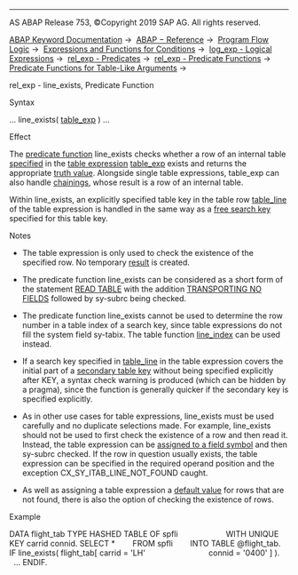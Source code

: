   

* * *

AS ABAP Release 753, ©Copyright 2019 SAP AG. All rights reserved.

[ABAP Keyword Documentation](https://help.sap.com/doc/abapdocu_753_index_htm/7.53/en-US/abenabap.htm) →  [ABAP − Reference](https://help.sap.com/doc/abapdocu_753_index_htm/7.53/en-US/abenabap_reference.htm) →  [Program Flow Logic](https://help.sap.com/doc/abapdocu_753_index_htm/7.53/en-US/abenabap_flow_logic.htm) →  [Expressions and Functions for Conditions](https://help.sap.com/doc/abapdocu_753_index_htm/7.53/en-US/abenlogical_expr_func.htm) →  [log\_exp - Logical Expressions](https://help.sap.com/doc/abapdocu_753_index_htm/7.53/en-US/abenlogexp.htm) →  [rel\_exp - Predicates](https://help.sap.com/doc/abapdocu_753_index_htm/7.53/en-US/abenpredicate.htm) →  [rel\_exp - Predicate Functions](https://help.sap.com/doc/abapdocu_753_index_htm/7.53/en-US/abenpredicate_functions.htm) →  [Predicate Functions for Table-Like Arguments](https://help.sap.com/doc/abapdocu_753_index_htm/7.53/en-US/abenpredicate_functions_tabs.htm) → 

rel\_exp - line\_exists, Predicate Function

Syntax

... line\_exists( [table\_exp](https://help.sap.com/doc/abapdocu_753_index_htm/7.53/en-US/abentable_expressions.htm) ) ...

Effect

The [predicate function](https://help.sap.com/doc/abapdocu_753_index_htm/7.53/en-US/abenpredicate_function_glosry.htm "Glossary Entry") line\_exists checks whether a row of an internal table [specified](https://help.sap.com/doc/abapdocu_753_index_htm/7.53/en-US/abentable_exp_itab_line.htm) in the [table expression](https://help.sap.com/doc/abapdocu_753_index_htm/7.53/en-US/abentable_expression_glosry.htm "Glossary Entry") [table\_exp](https://help.sap.com/doc/abapdocu_753_index_htm/7.53/en-US/abentable_expressions.htm) exists and returns the appropriate [truth value](https://help.sap.com/doc/abapdocu_753_index_htm/7.53/en-US/abenlogical_value_glosry.htm "Glossary Entry"). Alongside single table expressions, table\_exp can also handle [chainings](https://help.sap.com/doc/abapdocu_753_index_htm/7.53/en-US/abentable_exp_chaining.htm), whose result is a row of an internal table.

Within line\_exists, an explicitly specified table key in the table row [table\_line](https://help.sap.com/doc/abapdocu_753_index_htm/7.53/en-US/abentable_exp_itab_line.htm) of the table expression is handled in the same way as a [free search key](https://help.sap.com/doc/abapdocu_753_index_htm/7.53/en-US/abapread_table_free.htm) specified for this table key.

Notes

-   The table expression is only used to check the existence of the specified row. No temporary [result](https://help.sap.com/doc/abapdocu_753_index_htm/7.53/en-US/abentable_exp_result.htm) is created.

-   The predicate function line\_exists can be considered as a short form of the statement [READ TABLE](https://help.sap.com/doc/abapdocu_753_index_htm/7.53/en-US/abapread_table.htm) with the addition [TRANSPORTING NO FIELDS](https://help.sap.com/doc/abapdocu_753_index_htm/7.53/en-US/abapread_table_outdesc.htm) followed by sy-subrc being checked.

-   The predicate function line\_exists cannot be used to determine the row number in a table index of a search key, since table expressions do not fill the system field sy-tabix. The table function [line\_index](https://help.sap.com/doc/abapdocu_753_index_htm/7.53/en-US/abenline_index_function.htm) can be used instead.

-   If a search key specified in [table\_line](https://help.sap.com/doc/abapdocu_753_index_htm/7.53/en-US/abentable_exp_itab_line.htm) in the table expression covers the initial part of a [secondary table key](https://help.sap.com/doc/abapdocu_753_index_htm/7.53/en-US/abensecondary_table_key_glosry.htm "Glossary Entry") without being specified explicitly after KEY, a syntax check warning is produced (which can be hidden by a pragma), since the function is generally quicker if the secondary key is specified explicitly.

-   As in other use cases for table expressions, line\_exists must be used carefully and no duplicate selections made. For example, line\_exists should not be used to first check the existence of a row and then read it. Instead, the table expression can be [assigned to a field symbol](https://help.sap.com/doc/abapdocu_753_index_htm/7.53/en-US/abapassign_mem_area_writable_exp.htm) and then sy-subrc checked. If the row in question usually exists, the table expression can be specified in the required operand position and the exception CX\_SY\_ITAB\_LINE\_NOT\_FOUND caught.

-   As well as assigning a table expression a [default value](https://help.sap.com/doc/abapdocu_753_index_htm/7.53/en-US/abentable_exp_optional_default.htm) for rows that are not found, there is also the option of checking the existence of rows.

Example

DATA flight\_tab TYPE HASHED TABLE OF spfli
                     WITH UNIQUE KEY carrid connid.
SELECT \*
       FROM spfli
       INTO TABLE @flight\_tab.
IF line\_exists( flight\_tab\[ carrid = 'LH'
                            connid = '0400' \] ).
  ...
ENDIF.